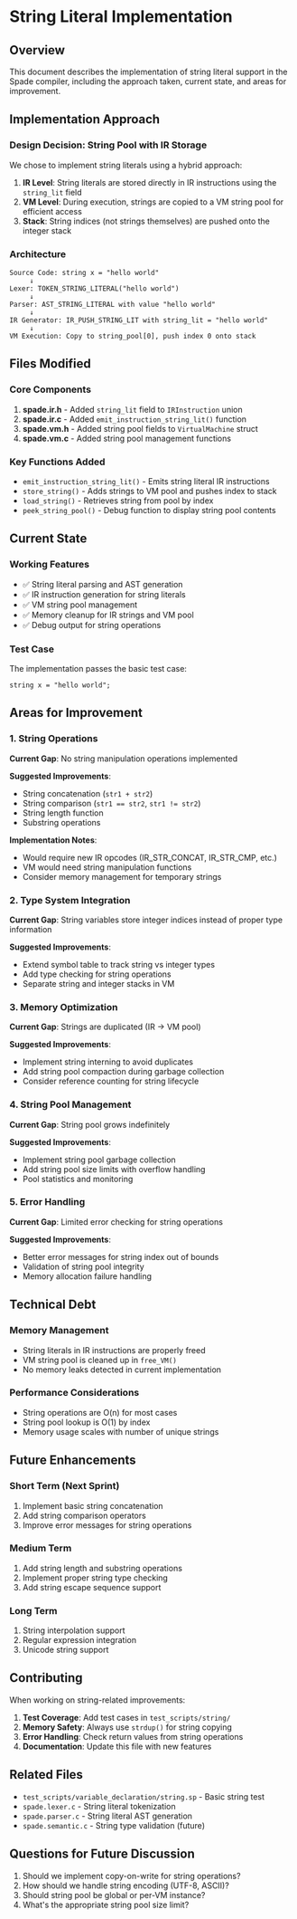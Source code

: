# String Literal Implementation

## Overview

This document describes the implementation of string literal support in the Spade compiler, including the approach taken, current state, and areas for improvement.

## Implementation Approach

### Design Decision: String Pool with IR Storage

We chose to implement string literals using a hybrid approach:

1. **IR Level**: String literals are stored directly in IR instructions using the `string_lit` field
2. **VM Level**: During execution, strings are copied to a VM string pool for efficient access
3. **Stack**: String indices (not strings themselves) are pushed onto the integer stack

### Architecture

```
Source Code: string x = "hello world"
     ↓
Lexer: TOKEN_STRING_LITERAL("hello world")
     ↓
Parser: AST_STRING_LITERAL with value "hello world"
     ↓
IR Generator: IR_PUSH_STRING_LIT with string_lit = "hello world"
     ↓
VM Execution: Copy to string_pool[0], push index 0 onto stack
```

## Files Modified

### Core Components

1. **spade.ir.h** - Added `string_lit` field to `IRInstruction` union
2. **spade.ir.c** - Added `emit_instruction_string_lit()` function
3. **spade.vm.h** - Added string pool fields to `VirtualMachine` struct
4. **spade.vm.c** - Added string pool management functions

### Key Functions Added

- `emit_instruction_string_lit()` - Emits string literal IR instructions
- `store_string()` - Adds strings to VM pool and pushes index to stack
- `load_string()` - Retrieves string from pool by index
- `peek_string_pool()` - Debug function to display string pool contents

## Current State

### Working Features

- ✅ String literal parsing and AST generation
- ✅ IR instruction generation for string literals
- ✅ VM string pool management
- ✅ Memory cleanup for IR strings and VM pool
- ✅ Debug output for string operations

### Test Case

The implementation passes the basic test case:
```spade
string x = "hello world";
```

## Areas for Improvement

### 1. String Operations

**Current Gap**: No string manipulation operations implemented

**Suggested Improvements**:
- String concatenation (`str1 + str2`)
- String comparison (`str1 == str2`, `str1 != str2`)
- String length function
- Substring operations

**Implementation Notes**:
- Would require new IR opcodes (IR_STR_CONCAT, IR_STR_CMP, etc.)
- VM would need string manipulation functions
- Consider memory management for temporary strings

### 2. Type System Integration

**Current Gap**: String variables store integer indices instead of proper type information

**Suggested Improvements**:
- Extend symbol table to track string vs integer types
- Add type checking for string operations
- Separate string and integer stacks in VM

### 3. Memory Optimization

**Current Gap**: Strings are duplicated (IR → VM pool)

**Suggested Improvements**:
- Implement string interning to avoid duplicates
- Add string pool compaction during garbage collection
- Consider reference counting for string lifecycle

### 4. String Pool Management

**Current Gap**: String pool grows indefinitely

**Suggested Improvements**:
- Implement string pool garbage collection
- Add string pool size limits with overflow handling
- Pool statistics and monitoring

### 5. Error Handling

**Current Gap**: Limited error checking for string operations

**Suggested Improvements**:
- Better error messages for string index out of bounds
- Validation of string pool integrity
- Memory allocation failure handling

## Technical Debt

### Memory Management
- String literals in IR instructions are properly freed
- VM string pool is cleaned up in `free_VM()`
- No memory leaks detected in current implementation

### Performance Considerations
- String operations are O(n) for most cases
- String pool lookup is O(1) by index
- Memory usage scales with number of unique strings

## Future Enhancements

### Short Term (Next Sprint)
1. Implement basic string concatenation
2. Add string comparison operators
3. Improve error messages for string operations

### Medium Term
1. Add string length and substring operations
2. Implement proper string type checking
3. Add string escape sequence support

### Long Term
1. String interpolation support
2. Regular expression integration
3. Unicode string support

## Contributing

When working on string-related improvements:

1. **Test Coverage**: Add test cases in `test_scripts/string/`
2. **Memory Safety**: Always use `strdup()` for string copying
3. **Error Handling**: Check return values from string operations
4. **Documentation**: Update this file with new features

## Related Files

- `test_scripts/variable_declaration/string.sp` - Basic string test
- `spade.lexer.c` - String literal tokenization  
- `spade.parser.c` - String literal AST generation
- `spade.semantic.c` - String type validation (future)

## Questions for Future Discussion

1. Should we implement copy-on-write for string operations?
2. How should we handle string encoding (UTF-8, ASCII)?
3. Should string pool be global or per-VM instance?
4. What's the appropriate string pool size limit?
